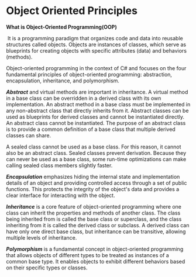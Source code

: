# Object Oriented Principles

**What is Object-Oriented Programming(OOP)**

 It is a programming paradigm that organizes code and data into reusable structures called objects. Objects are instances of classes, which serve as blueprints for creating objects with specific attributes (data) and behaviors (methods).




Object-oriented programming in the context of C# and focuses on the four fundamental principles of object-oriented programming: abstraction, encapsulation, inheritance, and polymorphism.

***Abstract*** and virtual methods are important in inheritance. A virtual method in a base class can be overridden in a derived class with its own implementation. An abstract method in a base class must be implemented in any non-abstract class that directly inherits from it. Abstract classes can be used as blueprints for derived classes and cannot be instantiated directly. An abstract class cannot be instantiated. The purpose of an abstract class is to provide a common definition of a base class that multiple derived classes can share.

A sealed class cannot be used as a base class. For this reason, it cannot also be an abstract class. Sealed classes prevent derivation. Because they can never be used as a base class, some run-time optimizations can make calling sealed class members slightly faster.


***Encapsulation*** emphasizes hiding the internal state and implementation details of an object and providing controlled access through a set of public functions. This protects the integrity of the object's data and provides a clear interface for interacting with the object.

***Inheritance*** is a core feature of object-oriented programming where one class can inherit the properties and methods of another class. The class being inherited from is called the base class or superclass, and the class inheriting from it is called the derived class or subclass. A derived class can have only one direct base class, but inheritance can be transitive, allowing multiple levels of inheritance.

***Polymorphism*** is a fundamental concept in object-oriented programming that allows objects of different types to be treated as instances of a common base type. It enables objects to exhibit different behaviors based on their specific types or classes.
